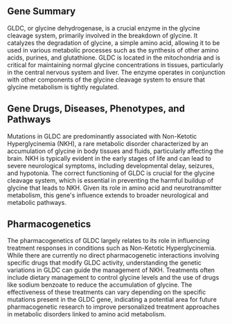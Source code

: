 ## Gene Summary
GLDC, or glycine dehydrogenase, is a crucial enzyme in the glycine cleavage system, primarily involved in the breakdown of glycine. It catalyzes the degradation of glycine, a simple amino acid, allowing it to be used in various metabolic processes such as the synthesis of other amino acids, purines, and glutathione. GLDC is located in the mitochondria and is critical for maintaining normal glycine concentrations in tissues, particularly in the central nervous system and liver. The enzyme operates in conjunction with other components of the glycine cleavage system to ensure that glycine metabolism is tightly regulated.

## Gene Drugs, Diseases, Phenotypes, and Pathways
Mutations in GLDC are predominantly associated with Non-Ketotic Hyperglycinemia (NKH), a rare metabolic disorder characterized by an accumulation of glycine in body tissues and fluids, particularly affecting the brain. NKH is typically evident in the early stages of life and can lead to severe neurological symptoms, including developmental delay, seizures, and hypotonia. The correct functioning of GLDC is crucial for the glycine cleavage system, which is essential in preventing the harmful buildup of glycine that leads to NKH. Given its role in amino acid and neurotransmitter metabolism, this gene's influence extends to broader neurological and metabolic pathways.

## Pharmacogenetics
The pharmacogenetics of GLDC largely relates to its role in influencing treatment responses in conditions such as Non-Ketotic Hyperglycinemia. While there are currently no direct pharmacogenetic interactions involving specific drugs that modify GLDC activity, understanding the genetic variations in GLDC can guide the management of NKH. Treatments often include dietary management to control glycine levels and the use of drugs like sodium benzoate to reduce the accumulation of glycine. The effectiveness of these treatments can vary depending on the specific mutations present in the GLDC gene, indicating a potential area for future pharmacogenetic research to improve personalized treatment approaches in metabolic disorders linked to amino acid metabolism.